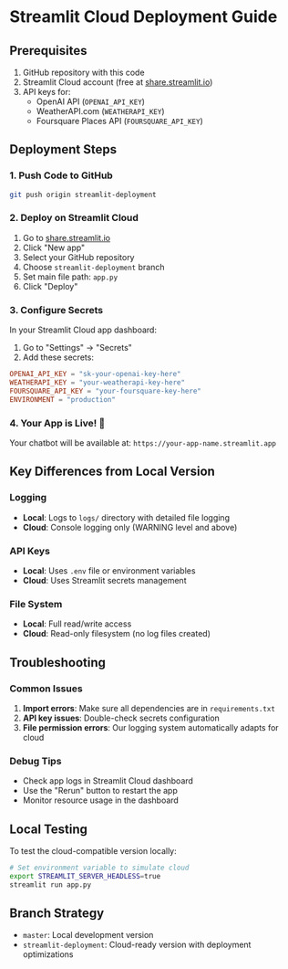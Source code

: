 # Streamlit Cloud Deployment Guide

## Prerequisites
1. GitHub repository with this code
2. Streamlit Cloud account (free at [share.streamlit.io](https://share.streamlit.io))
3. API keys for:
   - OpenAI API (`OPENAI_API_KEY`)
   - WeatherAPI.com (`WEATHERAPI_KEY`) 
   - Foursquare Places API (`FOURSQUARE_API_KEY`)

## Deployment Steps

### 1. Push Code to GitHub
```bash
git push origin streamlit-deployment
```

### 2. Deploy on Streamlit Cloud
1. Go to [share.streamlit.io](https://share.streamlit.io)
2. Click "New app"
3. Select your GitHub repository
4. Choose `streamlit-deployment` branch
5. Set main file path: `app.py`
6. Click "Deploy"

### 3. Configure Secrets
In your Streamlit Cloud app dashboard:
1. Go to "Settings" → "Secrets"
2. Add these secrets:

```toml
OPENAI_API_KEY = "sk-your-openai-key-here"
WEATHERAPI_KEY = "your-weatherapi-key-here"
FOURSQUARE_API_KEY = "your-foursquare-key-here"
ENVIRONMENT = "production"
```

### 4. Your App is Live! 🎉
Your chatbot will be available at: `https://your-app-name.streamlit.app`

## Key Differences from Local Version

### Logging
- **Local**: Logs to `logs/` directory with detailed file logging
- **Cloud**: Console logging only (WARNING level and above)

### API Keys
- **Local**: Uses `.env` file or environment variables
- **Cloud**: Uses Streamlit secrets management

### File System
- **Local**: Full read/write access
- **Cloud**: Read-only filesystem (no log files created)

## Troubleshooting

### Common Issues
1. **Import errors**: Make sure all dependencies are in `requirements.txt`
2. **API key issues**: Double-check secrets configuration
3. **File permission errors**: Our logging system automatically adapts for cloud

### Debug Tips
- Check app logs in Streamlit Cloud dashboard
- Use the "Rerun" button to restart the app
- Monitor resource usage in the dashboard

## Local Testing
To test the cloud-compatible version locally:
```bash
# Set environment variable to simulate cloud
export STREAMLIT_SERVER_HEADLESS=true
streamlit run app.py
```

## Branch Strategy
- `master`: Local development version
- `streamlit-deployment`: Cloud-ready version with deployment optimizations
